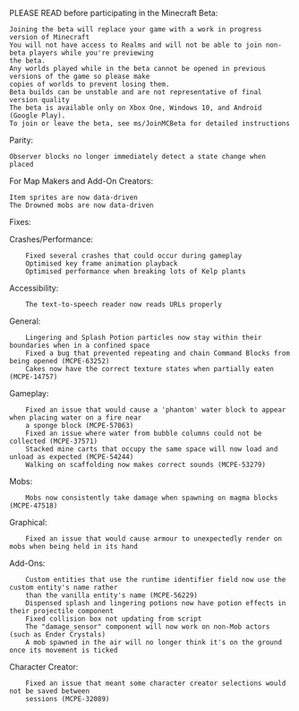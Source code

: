 PLEASE READ before participating in the Minecraft Beta:

    Joining the beta will replace your game with a work in progress version of Minecraft
    You will not have access to Realms and will not be able to join non-beta players while you're previewing 
    the beta.
    Any worlds played while in the beta cannot be opened in previous versions of the game so please make 
    copies of worlds to prevent losing them.
    Beta builds can be unstable and are not representative of final version quality
    The beta is available only on Xbox One, Windows 10, and Android (Google Play). 
    To join or leave the beta, see ms/JoinMCBeta for detailed instructions

Parity:

    Observer blocks no longer immediately detect a state change when placed

 For Map Makers and Add-On Creators:

    Item sprites are now data-driven
    The Drowned mobs are now data-driven

Fixes:

Crashes/Performance:

        Fixed several crashes that could occur during gameplay
        Optimised key frame animation playback
        Optimised performance when breaking lots of Kelp plants

Accessibility:

        The text-to-speech reader now reads URLs properly

General:

        Lingering and Splash Potion particles now stay within their boundaries when in a confined space
        Fixed a bug that prevented repeating and chain Command Blocks from being opened (MCPE-63252)
        Cakes now have the correct texture states when partially eaten (MCPE-14757) 

Gameplay:

        Fixed an issue that would cause a 'phantom' water block to appear when placing water on a fire near
        a sponge block (MCPE-57063)
        Fixed an issue where water from bubble columns could not be collected (MCPE-37571)
        Stacked mine carts that occupy the same space will now load and unload as expected (MCPE-54244)
        Walking on scaffolding now makes correct sounds (MCPE-53279) 
Mobs:

        Mobs now consistently take damage when spawning on magma blocks (MCPE-47518)

Graphical:

        Fixed an issue that would cause armour to unexpectedly render on mobs when being held in its hand

Add-Ons:

        Custom entities that use the runtime identifier field now use the custom entity's name rather
        than the vanilla entity's name (MCPE-56229)
        Dispensed splash and lingering potions now have potion effects in their projectile component
        Fixed collision box not updating from script
        The "damage_sensor" component will now work on non-Mob actors (such as Ender Crystals) 
        A mob spawned in the air will no longer think it's on the ground once its movement is ticked 

Character Creator:

        Fixed an issue that meant some character creator selections would not be saved between 
        sessions (MCPE-32089)
